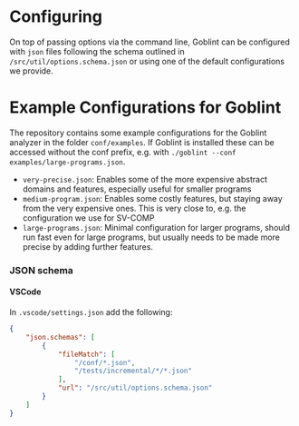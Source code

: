 # Configuring

On top of passing options via the command line, Goblint can be configured with `json` files following the schema outlined in `/src/util/options.schema.json`
or using one of the default configurations we provide.

# Example Configurations for Goblint

The repository contains some example configurations for the Goblint analyzer in the folder `conf/examples`. If Goblint is installed these can
be accessed without the conf prefix, e.g. with `./goblint --conf examples/large-programs.json`.

- `very-precise.json`: Enables some of the more expensive abstract domains and features, especially useful for smaller programs
- `medium-program.json`: Enables some costly features, but staying away from the very expensive ones. This is very close to, e.g. the configuration we use for SV-COMP
- `large-programs.json`: Minimal configuration for larger programs, should run fast even for large programs, but usually needs to be made more precise by adding further features.

### JSON schema

#### VSCode
In `.vscode/settings.json` add the following:
```json
{
    "json.schemas": [
        {
            "fileMatch": [
                "/conf/*.json",
                "/tests/incremental/*/*.json"
            ],
            "url": "/src/util/options.schema.json"
        }
    ]
}
```
